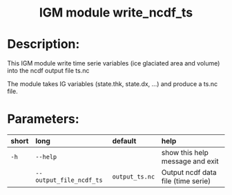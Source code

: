 ### <h1 align="center" id="title">IGM module write_ncdf_ts </h1>

# Description:

This IGM module write time serie variables (ice glaciated area and volume) into the ncdf output file ts.nc

The module takes IG variables (state.thk, state.dx,  ...) and produce a ts.nc file.
 
# Parameters: 


|short|long|default|help|
| :--- | :--- | :--- | :--- |
|`-h`|`--help`||show this help message and exit|
||`--output_file_ncdf_ts`|`output_ts.nc`|Output ncdf data file (time serie)|
